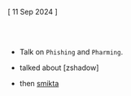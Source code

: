 [ 11 Sep 2024  ]

<br>
<br>

- Talk on `Phishing` and `Pharming`.

- talked about [zshadow]

- then [smikta](smikta.online)

